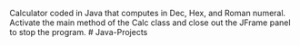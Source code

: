 Calculator coded in Java that computes in Dec, Hex, and Roman numeral. Activate the main method of the Calc class and close out the JFrame panel to stop the program. #   J a v a - P r o j e c t s  
 